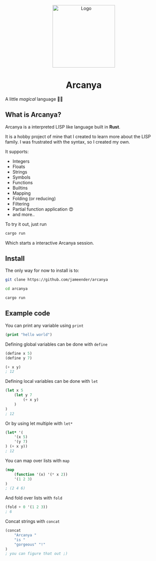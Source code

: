 <p align="center">
	<a href="https://github.com/jameender/arcanya"><img src="https://repository-images.githubusercontent.com/704522788/52df08e7-e797-424b-aa69-336f9499bb68" alt="Logo" height=200></a>
</p>

<h1 align="center">Arcanya</h1>

A little _magical_ language 🧙‍♂️

## What is Arcanya?

Arcanya is a interpreted LISP like language built in **Rust**.

It is a hobby project of mine that I created to learn more about the LISP family. I was frustrated with the syntax, so I created my own.

It supports:

-   Integers
-   Floats
-   Strings
-   Symbols
-   Functions
-   Builtins
-   Mapping
-   Folding (or reducing)
-   Filtering
-   Partial function application 😍
-   and more..

To try it out, just run

```bash
cargo run
```

Which starts a interactive Arcanya session.

## Install

The only way for now to install is to:

```bash
git clone https://github.com/jameender/arcanya

cd arcanya

cargo run
```

## Example code

You can print any variable using `print`

```lisp
(print "hello world")
```

Defining global variables can be done with `define`

```lisp
(define x 5)
(define y 7)

(+ x y)
; 12
```

Defining local variables can be done with `let`

```lisp
(let x 5
	(let y 7
		(+ x y)
	)
)
; 12
```

Or by using let multiple with `let*`

```lisp
(let* '(
	'(x 5)
	'(y 7)
) (+ x y))
; 12
```

You can map over lists with `map`

```lisp
(map
	(function '(x) '(* x 2))
	'(1 2 3)
)
; (2 4 6)
```

And fold over lists with `fold`

```lisp
(fold + 0 '(1 2 3))
; 6
```

Concat strings with `concat`

```lisp
(concat
	"Arcanya "
	"is "
	"gorgeous" "!"
)
; you can figure that out ;)
```

